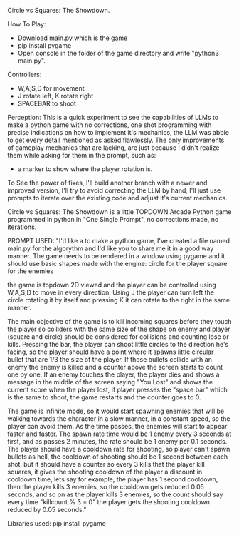 Circle vs Squares: The Showdown.

How To Play:
- Download main.py which is the game
- pip install pygame
- Open console in the folder of the game directory and write "python3 main.py".

Controllers:
- W,A,S,D for movement
- J rotate left, K rotate right
- SPACEBAR to shoot

Perception: This is a quick experiment to see the capabilities of LLMs to make a python game with no corrections, one shot programming with precise indications on how to implement it's mechanics, the LLM was abble to get every detail mentioned as asked flawlessly. The only improvements of gameplay mechanics that are lacking, are just because I didn't realize them while asking for them in the prompt, such as:
- a marker to show where the player rotation is.

To See the power of fixes, I'll build another branch with a newer and improved version, I'll try to avoid correcting the LLM by hand, I'll just use prompts to iterate over the existing code and adjust it's current mechanics.


Circle vs Squares: The Showdown is a little TOPDOWN Arcade Python game programmed in python in "One Single Prompt", no corrections made, no iterations.

PROMPT USED:
"I'd like a to make a python game, I've created a file named main.py for the algorythm and I'd like you to share me it in a good way manner.
The game needs to be rendered in a window using pygame and it should use basic shapes made with the engine:
circle for the player
square for the enemies

the game is topdown 2D viewed and the player can be controlled using W,A,S,D to move in every direction. 
Using J the player can turn left the circle rotating it by itself and pressing K it can rotate to the right in the same manner.

The main objective of the game is to kill incoming squares before they touch the player so colliders with the same size of the shape on enemy and player (square and circle) should be considered for collisions and counting lose or kills.
Pressing the bar, the player can shoot little circles to the direction he's facing, so the player should have a point where it spawns little circular bullet that are 1/3 the size of the player. 
If those bullets collide with an enemy the enemy is killed and a counter above the screen starts to count one by one. If an enemy touches the player, the player dies and shows a message in the middle of the screen saying "You Lost" and shows the current score when the player lost, if player presses the "space bar" which is the same to shoot, the game restarts and the counter goes to 0.

The game is infinite mode, so it would start spawning enemies that will be walking towards the character in a slow manner, in a constant speed, so the player can avoid them. As the time passes, the enemies will start to appear faster and faster. The spawn rate time would be 1 enemy every 3 seconds at first, and as passes 2 minutes, the rate should be 1 enemy per 0.1 seconds.
The player should have a cooldown rate for shooting, so player can't spawn bullets as hell, the cooldown of shooting should be 1 second between each shot, but it should have a counter so every 3 kills that the player kill squares, it gives the shooting cooldown of the player a discount in cooldown time, lets say for example,  the player has 1 second cooldown, then the player kills 3 enemies, so the cooldown gets reduced 0.05 seconds, and so on as the player kills 3 enemies, so the count should say every time "killcount % 3 = 0" the player gets the shooting cooldown reduced by 0.05 seconds."

Libraries used:
pip install pygame
